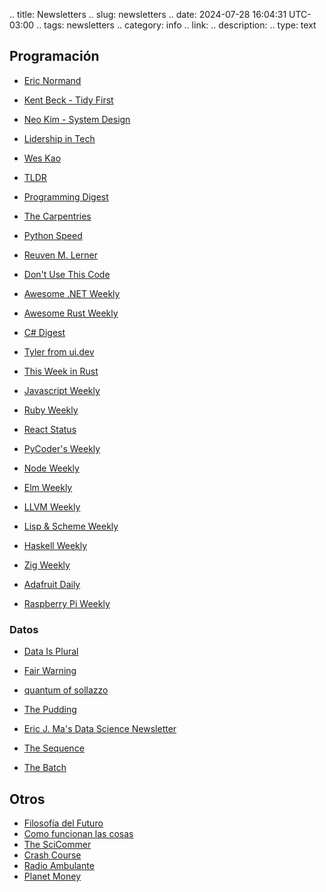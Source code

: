.. title: Newsletters
.. slug: newsletters
.. date: 2024-07-28 16:04:31 UTC-03:00
.. tags: newsletters
.. category: info 
.. link: 
.. description: 
.. type: text

## Programación

- [Eric Normand](https://ericnormand.substack.com/archive)
- [Kent Beck - Tidy First](https://tidyfirst.substack.com/archive)
- [Neo Kim - System Design](https://newsletter.systemdesign.one/archive)


- [Lidership in Tech](https://newsletter.leadershipintech.com/)
- [Wes Kao](https://newsletter.weskao.com/archive)


- [TLDR](https://tldrnewsletter.substack.com/archive)
- [Programming Digest](https://newsletter.programmingdigest.net/)
- [The Carpentries](https://us14.campaign-archive.com/home/?u=46d7513c798c6bd41e5f58f4a&id=50c3e6d6fe)

- [Python Speed](https://pythonspeed.com)
- [Reuven M. Lerner](https://lerner.co.il/blog/)
- [Don't Use This Code](https://us19.campaign-archive.com/home/?u=01b4897fda429b368f040dc8a&id=508aba34a0)

- [Awesome .NET Weekly](https://dotnet.libhunt.com/newsletter/archive)
- [Awesome Rust Weekly](https://rust.libhunt.com/newsletter/archive)
- [C# Digest](https://newsletter.csharpdigest.net/)
- [Tyler from ui.dev](https://bytes.dev/archives)
- [This Week in Rust](https://this-week-in-rust.org/blog/archives/index.html)
- [Javascript Weekly](https://javascriptweekly.com/issues)
- [Ruby Weekly](https://rubyweekly.com/issues)
- [React Status](https://react.statuscode.com/issues)
- [PyCoder's Weekly](https://pycoders.com/issues)
- [Node Weekly](https://nodeweekly.com/issues)
- [Elm Weekly](https://www.elmweekly.nl/archive)
- [LLVM Weekly](https://llvmweekly.org/)
- [Lisp & Scheme Weekly](https://duckduckgo.com/?q=site%3Ahttps%3A%2F%2Fdiscu.eu%2Fweekly%2Flisp&ia=web)
- [Haskell Weekly](https://duckduckgo.com/?q=site%3Ahttps%3A%2F%2Fdiscu.eu%2Fweekly%2Fhaskell&ia=web)
- [Zig Weekly](https://duckduckgo.com/?q=site%3Ahttps%3A%2F%2Fdiscu.eu%2Fweekly%2Fzig&ia=web)

- [Adafruit Daily](https://us10.campaign-archive.com/home/?u=86903b65c84293425f40fa9a5&id=fb19aaf2a5)
- [Raspberry Pi Weekly](https://duckduckgo.com/?q=site%3Ahttps%3A%2F%2Fnewsletters.raspberrypi.com%2F&ia=web)

### Datos

- [Data Is Plural](https://www.data-is-plural.com/)
- [Fair Warning](https://fairwarning.substack.com/archive)
- [quantum of sollazzo](https://buttondown.email/puntofisso/archive/)
- [The Pudding](https://thepuddingmail.substack.com/archive)
- [Eric J. Ma's Data Science Newsletter](https://dspn.substack.com/archive)

- [The Sequence](https://thesequence.substack.com/archive)
- [The Batch](https://www.deeplearning.ai/the-batch/)

## Otros

- [Filosofía del Futuro](https://filosofiadelfuturo.beehiiv.com/)
- [Como funcionan las cosas](https://comofuncionanlascos.as/)
- [The SciCommer](https://thescicommer.substack.com/archive)
- [Crash Course](https://us2.campaign-archive.com/home/?u=0dcadd0ad86593dbaf6121730&id=e942f246e5)
- [Radio Ambulante](https://mailchi.mp/radioambulante.org/correo)
- [Planet Money](https://www.npr.org/sections/money/newsletter)
